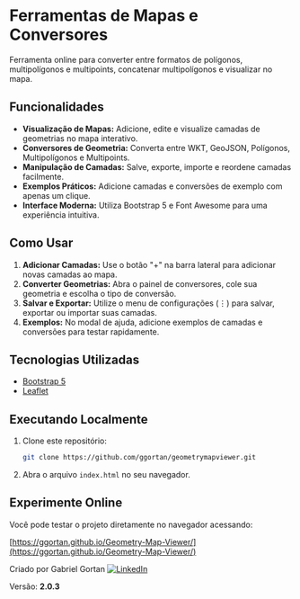 # Ferramentas de Mapas e Conversores

Ferramenta online para converter entre formatos de polígonos, multipolígonos e multipoints, concatenar multipolígonos e visualizar no mapa.

## Funcionalidades

- **Visualização de Mapas:** Adicione, edite e visualize camadas de geometrias no mapa interativo.
- **Conversores de Geometria:** Converta entre WKT, GeoJSON, Polígonos, Multipolígonos e Multipoints.
- **Manipulação de Camadas:** Salve, exporte, importe e reordene camadas facilmente.
- **Exemplos Práticos:** Adicione camadas e conversões de exemplo com apenas um clique.
- **Interface Moderna:** Utiliza Bootstrap 5 e Font Awesome para uma experiência intuitiva.

## Como Usar

1. **Adicionar Camadas:** Use o botão "+" na barra lateral para adicionar novas camadas ao mapa.
2. **Converter Geometrias:** Abra o painel de conversores, cole sua geometria e escolha o tipo de conversão.
3. **Salvar e Exportar:** Utilize o menu de configurações (⋮) para salvar, exportar ou importar suas camadas.
4. **Exemplos:** No modal de ajuda, adicione exemplos de camadas e conversões para testar rapidamente.

## Tecnologias Utilizadas

- [Bootstrap 5](https://getbootstrap.com/)
- [Leaflet](https://leafletjs.com/)

## Executando Localmente

1. Clone este repositório:
    ```sh
    git clone https://github.com/ggortan/geometrymapviewer.git
    ```
2. Abra o arquivo `index.html` no seu navegador.

## Experimente Online
Você pode testar o projeto diretamente no navegador acessando:

[https://ggortan.github.io/Geometry-Map-Viewer/](https://ggortan.github.io/Geometry-Map-Viewer/)

Criado por Gabriel Gortan  [![LinkedIn](https://img.shields.io/badge/LinkedIn-gabrielgortan-blue?logo=linkedin)](https://linkedin.com/in/gabrielgortan)

Versão: **2.0.3**


